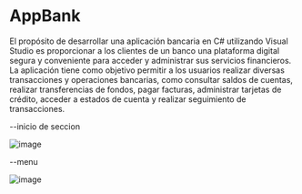 # AppBank
 
El propósito de desarrollar una aplicación bancaria en C# utilizando Visual Studio es proporcionar a
los clientes de un banco una plataforma digital segura y conveniente para acceder y administrar sus 
servicios financieros. La aplicación tiene como objetivo permitir a los usuarios realizar diversas 
transacciones y operaciones bancarias, como consultar saldos de cuentas, realizar transferencias de
fondos, pagar facturas, administrar tarjetas de crédito, acceder a estados de cuenta y realizar 
seguimiento de transacciones.

--inicio de seccion 

![image](https://github.com/SistemasTecTlaxiaco/AppBank/assets/128654290/e2f1453b-8b9f-42e2-be97-f4a1dd440f66)

--menu

![image](https://github.com/SistemasTecTlaxiaco/AppBank/assets/128654290/7140f125-28aa-40b0-bd07-680038e0194f)


